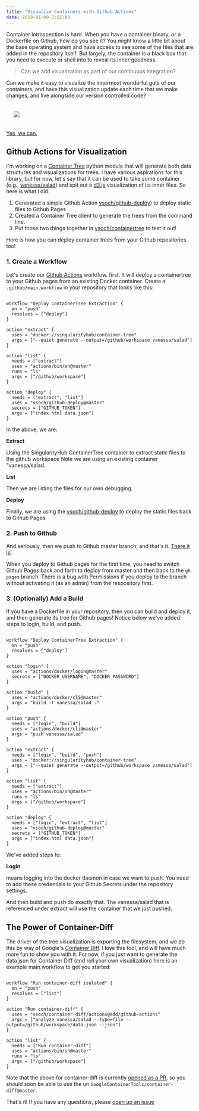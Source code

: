 ```yaml
---
title: "Visualize Containers with Github Actions"
date: 2019-01-09 7:55:00
---
```


Container introspection is hard. When you have a container binary, or
a Dockerfile on Github, how do you see it? You might know a little
bit about the base operating system and have access to see some of the files
that are added in the repository itself. But largely, the container is a black
box that you need to execute or shell into to reveal its inner goodness.

> Can we add visualization as part of our continuous integration?

Can we make it easy to visualize the innermost wonderful guts of our containers,
and have this visualization update each time that we make changes, and live
alongside our version controlled code?

<div style="padding:20px">
<img src="https://vsoch.github.io/assets/images/posts/container-tree/containertree.png">
</div>

<a href="https://vsoch.github.io/containertree/" target="_blank">Yes, we can.</a>

## Github Actions for Visualization

I'm working on a <a href="https://www.github.com/singularityhub/container-tree">Container Tree</a> 
python module that will generate both data structures and visualizations for trees. 
I have various aspirations for this library, but for now, let's say that 
it can be used to take some container (e.g., [vanessa/salad](https://hub.docker.com/r/vanessa/salad))
and spit out a [d3.js](https://d3js.org/) visualization of its inner files.
So here is what I did:

<ol class="custom-counter">
 <li>Generated a simple Github Action <a href="https://github.com/vsoch/github-deploy" target="_blank">vsoch/github-deploy</a>) to deploy static files to Github Pages</li>
 <li>Created a Container Tree client to generate the trees from the command line.</li>
 <li>Put those two things together in <a href="https://github.com/vsoch/containertree" target="_blank">vsoch/containertree</a> to test it out!</li>
</ol>

Here is how you can deploy container trees from your Github repositories too!

### 1. Create a Workflow

Let's create our <a href="https://developer.github.com/actions/" target="_blank">Github Actions</a> workflow.
first. It will deploy a containertree to your Github pages from an existing Docker container.
Create a `.github/main.workflow` in your repository that looks like this:

```

workflow "Deploy ContainerTree Extraction" {
  on = "push"
  resolves = ["deploy"]
}

action "extract" {
  uses = "docker://singularityhub/container-tree"
  args = ["--quiet generate --output=/github/workspace vanessa/salad"]
}

action "list" {
  needs = ["extract"]
  uses = "actions/bin/sh@master"
  runs = "ls"
  args = ["/github/workspace"]
}

action "deploy" {
  needs = ["extract", "list"]
  uses = "vsoch/github-deploy@master"
  secrets = ["GITHUB_TOKEN"]
  args = ["index.html data.json"]
}

```

In the above, we are:

**Extract**

Using the SingularityHub ContainerTree container to extract static files to the github workspace
Note we are using an existing container "vanessa/salad.

**List**

Then we are listing the files for our own debugging.

**Deploy**

Finally, we are using the [vsoch/github-deploy](https://github.com/vsoch/github-deploy)
to deploy the static files back to Github Pages.

### 2. Push to Github

And seriously, then we push to Github master branch, and that's it.
<a href="https://vsoch.github.io/containertree/" target="_blank">There it is!</a>

When you deploy to Github pages for the first time, you
need to switch Github Pages back and forth to deploy from master and then back to the `gh-pages`
branch. There is a bug with Permissions if you deploy
to the branch without activating it (as an admin) from the respository first.

### 3. (Optionally) Add a Build

If you have a Dockerfile in your repository, then you can build and deploy it,
and then generate its tree for Github pages! Notice below we've added
steps to login, build, and push.

```

workflow "Deploy ContainerTree Extraction" {
  on = "push"
  resolves = ["deploy"]
}

action "login" {
  uses = "actions/docker/login@master"
  secrets = ["DOCKER_USERNAME", "DOCKER_PASSWORD"]
}

action "build" {
  uses = "actions/docker/cli@master"
  args = "build -t vanessa/salad ."
}

action "push" {
  needs = ["login", "build"]
  uses = "actions/docker/cli@master"
  args = "push vanessa/salad"
}

action "extract" {
  needs = ["login", "build", "push"]
  uses = "docker://singularityhub/container-tree"
  args = ["--quiet generate --output=/github/workspace vanessa/salad"]
}

action "list" {
  needs = ["extract"]
  uses = "actions/bin/sh@master"
  runs = "ls"
  args = ["/github/workspace"]
}

action "deploy" {
  needs = ["login", "extract", "list"]
  uses = "vsoch/github-deploy@master"
  secrets = ["GITHUB_TOKEN"]
  args = ["index.html data.json"]
}

```

We've added steps to:

**Login**

means logging into the docker daemon in case we want to push.
You need to add these credentials to your Github Secrets under the repository settings.

And then build and push do exactly that. The vanessa/salad that is referenced under
extract will use the container that we just pushed.

## The Power of Container-Diff

The driver of the tree visualization is exporting the filesystem, and we
do this by way of Google's [Container Diff](https://github.com/GoogleContainerTools/container-diff).
I love this tool, and will have much more fun to show you with it. For now, 
if you just want to generate the data.json for Container Diff (and roll
your own visualization) here is an example main.workflow to get you started:

```

workflow "Run container-diff isolated" {
  on = "push"
  resolves = ["list"]
}

action "Run container-diff" {
  uses = "vsoch/container-diff/actions@add/github-actions"
  args = ["analyze vanessa/salad --type=file --output=/github/workspace/data.json --json"]
}

action "list" {
  needs = ["Run container-diff"]
  uses = "actions/bin/sh@master"
  runs = "ls"
  args = ["/github/workspace"]
}

```

Note that the above for container-diff is currently 
[opened as a PR](https://github.com/GoogleContainerTools/container-diff/pull/286), so
you should soon be able to use the uri `GoogleContainerTools/container-diff@master`.

That's it! If you have any questions, please [open up an issue](https://www.github.com/vsoch/containertree)
